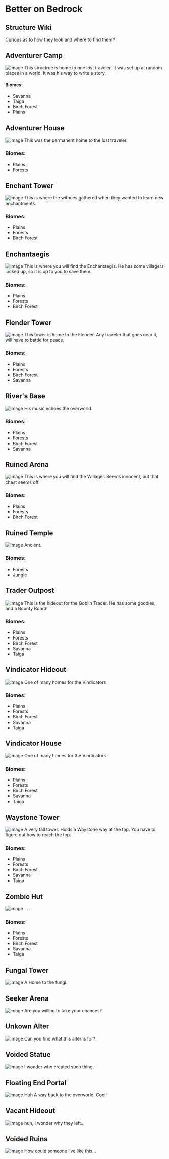 # Better on Bedrock
## Structure Wiki
Curious as to how they look and where to find them?
## Adventurer Camp
![image](./assets/structures/adventurer_camp.png)
This structrue is home to one lost traveler. It was set up at random places in a world. It was his way to write a story.

#### Biomes:
- Savanna
- Taiga
- Birch Forest
- Plains

## Adventurer House
![image](./assets/structures/adventurer_house.png)
This was the permanent home to the lost traveler.
### Biomes:
- Plains
- Forests

## Enchant Tower
![image](./assets/structures/enchant_tower.png)
This is where the withces gathered when they wanted to learn new enchantments.
### Biomes:
- Plains
- Forests
- Birch Forest

## Enchantaegis
![image](./assets/structures/enchantaegis.png)
This is where you will find the Enchantaegis. He has some villagers locked up, so it is up to you to save them.
### Biomes:
- Plains
- Forests
- Birch Forest

## Flender Tower
![image](./assets/structures/flender_tower.png)
This tower is home to the Flender. Any traveler that goes near it, will have to battle for peace.
### Biomes:
- Plains
- Forests
- Birch Forest
- Savanna

## River's Base
![image](./assets/structures/rivers_base.png)
His music echoes the overworld.
### Biomes:
- Plains
- Forests
- Birch Forest
- Savanna

## Ruined Arena
![image](./assets/structures/ruined_arena.png)
This is where you will find the Willager. Seems innocent, but that chest seems off.
### Biomes:
- Plains
- Forests
- Birch Forest

## Ruined Temple
![image](./assets/structures/ruined_temple.png)
Ancient.
### Biomes:
- Forests
- Jungle

## Trader Outpost
![image](./assets/structures/trader_outpost.png)
This is the hideout for the Goblin Trader. He has some goodies, and a Bounty Board!
### Biomes:
- Plains
- Forests
- Birch Forest
- Savanna
- Taiga

## Vindicator Hideout
![image](./assets/structures/vindicator_hideout.png)
One of many homes for the Vindicators
### Biomes:
- Plains
- Forests
- Birch Forest
- Savanna
- Taiga

## Vindicator House
![image](./assets/structures/vindicator_house.png)
One of many homes for the Vindicators
### Biomes:
- Plains
- Forests
- Birch Forest
- Savanna
- Taiga

## Waystone Tower
![image](./assets/structures/waystone_tower.png)
A very tall tower. Holds a Waystone way at the top. You have to figure out how to reach the top.
### Biomes:
- Plains
- Forests
- Birch Forest
- Savanna
- Taiga

## Zombie Hut
![image](./assets/structures/zombie_hut.png)
. . .
### Biomes:
- Plains
- Forests
- Birch Forest
- Savanna
- Taiga

## Fungal Tower
![image](./assets/structures/fungal_tower.png)
A Home to the fungi.

## Seeker Arena
![image](./assets/structures/seeker_arena.png)
Are you willing to take your chances?

## Unkown Alter
![image](./assets/structures/unknown_alter.png)
Can you find what this alter is for?

## Voided Statue
![image](./assets/structures/voided_statue.png)
I wonder who created such thing.

## Floating End Portal
![image](./assets/structures/floating_end_portal.png)
Huh A way back to the overworld. Cool!

## Vacant Hideout
![image](./assets/structures/vacant_hideout.png)
huh, I wonder why they left..

## Voided Ruins
![image](./assets/structures/voided_ruins.png)
How could someone live like this...

